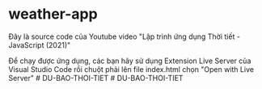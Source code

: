 # weather-app
Đây là source code của Youtube video "Lập trình ứng dụng Thời tiết - JavaScript (2021)" 

Để chạy được ứng dụng, các bạn hãy sử dụng Extension Live Server của Visual Studio Code rồi chuột phải lên file index.html chọn "Open with Live Server"
#   D U - B A O - T H O I - T I E T  
 #   D U - B A O - T H O I - T I E T  
 